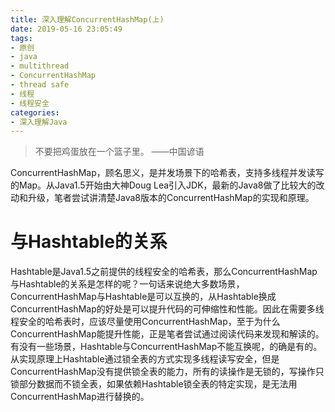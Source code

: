 ```yaml
---
title: 深入理解ConcurrentHashMap(上)
date: 2019-05-16 23:05:49
tags:
- 原创
- java
- multithread
- ConcurrentHashMap
- thread safe
- 线程
- 线程安全
categories:
- 深入理解Java
---
```

> 不要把鸡蛋放在一个篮子里。 ——中国谚语

ConcurrentHashMap，顾名思义，是并发场景下的哈希表，支持多线程并发读写的Map。从Java1.5开始由大神Doug Lea引入JDK，最新的Java8做了比较大的改动和升级，笔者尝试讲清楚Java8版本的ConcurrentHashMap的实现和原理。

# 与Hashtable的关系
Hashtable是Java1.5之前提供的线程安全的哈希表，那么ConcurrentHashMap与Hashtable的关系是怎样的呢？一句话来说绝大多数场景，ConcurrentHashMap与Hashtable是可以互换的，从Hashtable换成ConcurrentHashMap的好处是可以提升代码的可伸缩性和性能。因此在需要多线程安全的哈希表时，应该尽量使用ConcurrentHashMap，至于为什么ConcurrentHashMap能提升性能，正是笔者尝试通过阅读代码来发现和解读的。有没有一些场景，Hashtable与ConcurrentHashMap不能互换呢，的确是有的。从实现原理上Hashtable通过锁全表的方式实现多线程读写安全，但是ConcurrentHashMap没有提供锁全表的能力，所有的读操作是无锁的，写操作只锁部分数据而不锁全表，如果依赖Hashtable锁全表的特定实现，是无法用ConcurrentHashMap进行替换的。

#
